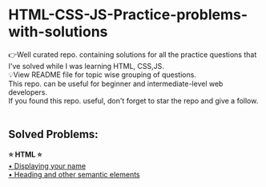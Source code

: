 # HTML-CSS-JS-Practice-problems-with-solutions
👉Well curated repo. containing solutions for all the practice questions that I've solved while I was learning HTML, CSS,JS.<br> 💡View README file for topic wise grouping of questions.<br> This repo. can be useful for beginner and intermediate-level web developers. <br>If you found this repo. useful, don't forget to star the repo and give a follow.<br><br>


<h2>Solved Problems:</h2>
<strong>⭐ HTML ⭐</strong><br>
<a href="https://github.com/Vishruthh/HTML-CSS-JS-Practice-problems-with-solutions/blob/main/name.html">
    • Displaying your name
</a><br>
<a href="https://github.com/Vishruthh/HTML-CSS-JS-Practice-problems-with-solutions/blob/main/headingnsemantics.html">
    • Heading and other semantic elements
</a><br>
